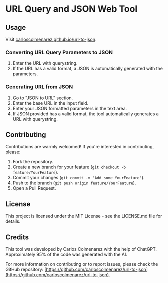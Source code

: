 # URL Query and JSON Web Tool

## Usage
Visit [carloscolmenarez.github.io/url-to-json](https://carloscolmenarez.github.io/url-to-json/).

### Converting URL Query Parameters to JSON
1. Enter the URL with querystring.
2. If the URL has a valid format, a JSON is automatically generated with the parameters.

### Generating URL from JSON
1. Go to "JSON to URL" section.
2. Enter the base URL in the input field.
3. Enter your JSON formatted parameters in the text area.
4. If JSON provided has a valid format, the tool automatically generates a URL with querystring.

## Contributing
Contributions are warmly welcomed! If you're interested in contributing, please:

1. Fork the repository.
2. Create a new branch for your feature (`git checkout -b feature/YourFeature`).
3. Commit your changes (`git commit -m 'Add some YourFeature'`).
4. Push to the branch (`git push origin feature/YourFeature`).
5. Open a Pull Request.

## License
This project is licensed under the MIT License - see the LICENSE.md file for details.

## Credits
This tool was developed by Carlos Colmenarez with the help of ChatGPT. Approximately 95% of the code was generated with the AI.

For more information on contributing or to report issues, please check the GitHub repository: [https://github.com/carloscolmenarez/url-to-json](https://github.com/carloscolmenarez/url-to-json).
